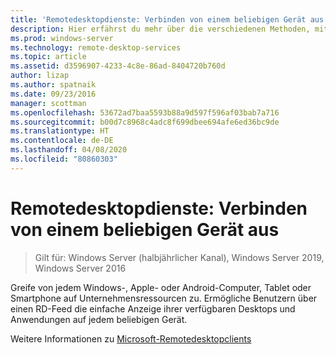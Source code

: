 ```yaml
---
title: 'Remotedesktopdienste: Verbinden von einem beliebigen Gerät aus'
description: Hier erfährst du mehr über die verschiedenen Methoden, mit denen Benutzer eine Verbindung mit Remotedesktop herstellen können.
ms.prod: windows-server
ms.technology: remote-desktop-services
ms.topic: article
ms.assetid: d3596907-4233-4c8e-86ad-8404720b760d
author: lizap
ms.author: spatnaik
ms.date: 09/23/2016
manager: scottman
ms.openlocfilehash: 53672ad7baa5593b88a9d597f596af03bab7a716
ms.sourcegitcommit: b00d7c8968c4adc8f699dbee694afe6ed36bc9de
ms.translationtype: HT
ms.contentlocale: de-DE
ms.lasthandoff: 04/08/2020
ms.locfileid: "80860303"
---
```

# <a name="remote-desktop-services---connect-from-any-device"></a>Remotedesktopdienste: Verbinden von einem beliebigen Gerät aus

>Gilt für: Windows Server (halbjährlicher Kanal), Windows Server 2019, Windows Server 2016

Greife von jedem Windows-, Apple- oder Android-Computer, Tablet oder Smartphone auf Unternehmensressourcen zu. Ermögliche Benutzern über einen RD-Feed die einfache Anzeige ihrer verfügbaren Desktops und Anwendungen auf jedem beliebigen Gerät.

Weitere Informationen zu [Microsoft-Remotedesktopclients](clients/remote-desktop-clients.md)